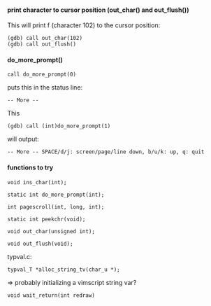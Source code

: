 #### print character to cursor position (out_char() and out_flush())

This will print f (character 102) to the cursor position:
```
(gdb) call out_char(102)
(gdb) call out_flush()
```

#### do_more_prompt()

```
call do_more_prompt(0)
```
puts this in the status line:
```
-- More --
```

This
```
(gdb) call (int)do_more_prompt(1)
```
will output:
```
-- More -- SPACE/d/j: screen/page/line down, b/u/k: up, q: quit
```

#### functions to try

```
void ins_char(int);
```

```
static int do_more_prompt(int);
```

```
int pagescroll(int, long, int);
```

```
static int peekchr(void);
```

```
void out_char(unsigned int);
```
```
void out_flush(void);
```

typval.c:
```
typval_T *alloc_string_tv(char_u *);
```
=> probably initializing a vimscript string var?

```
void wait_return(int redraw)
```

